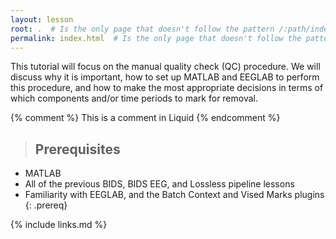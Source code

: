 ```yaml
---
layout: lesson
root: .  # Is the only page that doesn't follow the pattern /:path/index.html
permalink: index.html  # Is the only page that doesn't follow the pattern /:path/index.html
---
```

This tutorial will focus on the manual quality check (QC) procedure. We will discuss why it is important, how to set up MATLAB and EEGLAB to perform this procedure, and how to make the most appropriate decisions in terms of which components and/or time periods to mark for removal.

<!-- this is an html comment -->

{% comment %} This is a comment in Liquid {% endcomment %}

> ## Prerequisites
- MATLAB
- All of the previous BIDS, BIDS EEG, and Lossless pipeline lessons
- Familiarity with EEGLAB, and the Batch Context and Vised Marks plugins
{: .prereq}

{% include links.md %}

